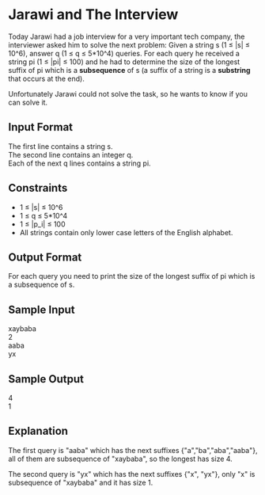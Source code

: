 # Jarawi and The Interview
Today Jarawi had a job interview for a very important tech company, the interviewer asked him to solve the next problem: 
Given a string s (1 ≤ |s| ≤ 10^6), answer q (1 ≤ q ≤ 5*10^4) queries. For each query he received a string pi (1 ≤ |pi| ≤ 100) and he had to determine the size of the longest suffix of pi which is a **subsequence** of s (a suffix of a string is a **substring** that occurs at the end).

Unfortunately Jarawi could not solve the task, so he wants to know if you can solve it.

## Input Format
The first line contains a string s.  
The second line contains an integer q.  
Each of the next q lines contains a string pi.

## Constraints
* 1 ≤ |s| ≤ 10^6
* 1 ≤ q ≤ 5*10^4
* 1 ≤ |p_i| ≤ 100
* All strings contain only lower case letters of the English alphabet.

## Output Format
For each query you need to print the size of the longest suffix of pi which is a subsequence of s.

## Sample Input
xaybaba  
2  
aaba  
yx  

## Sample Output
4  
1 

## Explanation
The first query is "aaba" which has the next suffixes {"a","ba","aba","aaba"}, all of them are subsequence of "xaybaba", so the longest has size 4.

The second query is "yx" which has the next suffixes {"x", "yx"}, only "x" is subsequence of "xaybaba" and it has size 1.